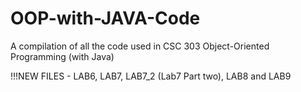 # OOP-with-JAVA-Code
A compilation of all the code used in CSC 303 Object-Oriented Programming (with Java)

!!!NEW FILES - LAB6, LAB7, LAB7_2 (Lab7 Part two), LAB8 and LAB9
